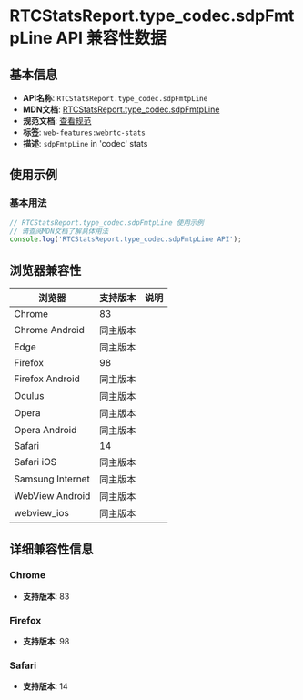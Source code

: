 # RTCStatsReport.type_codec.sdpFmtpLine API 兼容性数据

## 基本信息

- **API名称**: `RTCStatsReport.type_codec.sdpFmtpLine`
- **MDN文档**: [RTCStatsReport.type_codec.sdpFmtpLine](https://developer.mozilla.org/docs/Web/API/RTCCodecStats/sdpFmtpLine)
- **规范文档**: [查看规范](https://w3c.github.io/webrtc-stats/#dom-rtccodecstats-sdpfmtpline)
- **标签**: `web-features:webrtc-stats`
- **描述**: `sdpFmtpLine` in 'codec' stats

## 使用示例

### 基本用法

```javascript
// RTCStatsReport.type_codec.sdpFmtpLine 使用示例
// 请查阅MDN文档了解具体用法
console.log('RTCStatsReport.type_codec.sdpFmtpLine API');
```

## 浏览器兼容性

| 浏览器 | 支持版本 | 说明 |
|--------|----------|------|
| Chrome | 83 |  |
| Chrome Android | 同主版本 |  |
| Edge | 同主版本 |  |
| Firefox | 98 |  |
| Firefox Android | 同主版本 |  |
| Oculus | 同主版本 |  |
| Opera | 同主版本 |  |
| Opera Android | 同主版本 |  |
| Safari | 14 |  |
| Safari iOS | 同主版本 |  |
| Samsung Internet | 同主版本 |  |
| WebView Android | 同主版本 |  |
| webview_ios | 同主版本 |  |

## 详细兼容性信息

### Chrome

- **支持版本**: 83

### Firefox

- **支持版本**: 98

### Safari

- **支持版本**: 14

